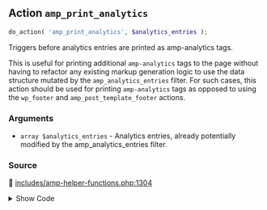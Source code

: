 ## Action `amp_print_analytics`

```php
do_action( 'amp_print_analytics', $analytics_entries );
```

Triggers before analytics entries are printed as amp-analytics tags.

This is useful for printing additional `amp-analytics` tags to the page without having to refactor any existing markup generation logic to use the data structure mutated by the `amp_analytics_entries` filter. For such cases, this action should be used for printing `amp-analytics` tags as opposed to using the `wp_footer` and `amp_post_template_footer` actions.

### Arguments

* `array $analytics_entries` - Analytics entries, already potentially modified by the amp_analytics_entries filter.

### Source

:link: [includes/amp-helper-functions.php:1304](/includes/amp-helper-functions.php#L1304)

<details>
<summary>Show Code</summary>

```php
do_action( 'amp_print_analytics', $analytics_entries );
```

</details>

